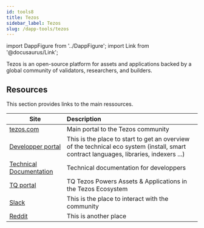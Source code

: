 ```yaml
---
id: tools8
title: Tezos
sidebar_label: Tezos
slug: /dapp-tools/tezos
---
```


import DappFigure from '../DappFigure';
import Link from '@docusaurus/Link';


Tezos is an open-source platform for assets and applications backed by a global community of validators, researchers, and builders.

<DappFigure img="tezos-logo.svg" width='50%'/>


## Resources
This section provides links to the main ressources.

| Site | Description |
| -- | :-- |
| [tezos.com](https://tezos.com) | Main portal to the Tezos community |
| [Developper portal](https://tezos.com/developer-portal) |  This is the place to start to get an overview of the technical eco system (install, smart contract languages, libraries, indexers ...) |
| [Technical Documentation](https://tezos.gitlab.io/) | Technical documentation for developpers |
| [TQ portal](https://tqtezos.com) | TQ Tezos Powers Assets & Applications in the Tezos Ecosystem |
| [Slack](https://tezos.slack.com) | This is the place to interact with the community |
| [Reddit](https://www.reddit.com/r/tezos) | This is another place |
